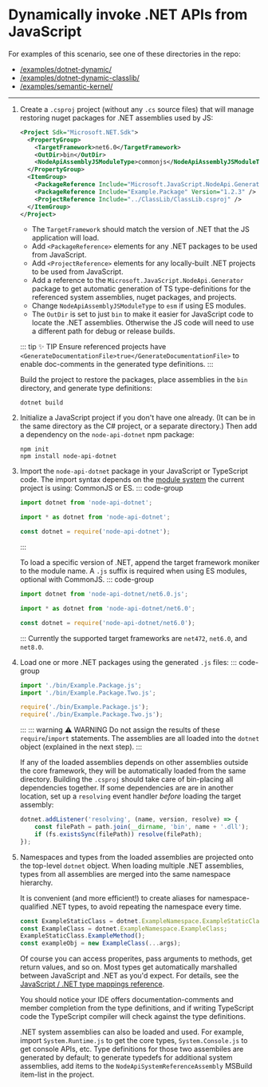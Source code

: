 # Dynamically invoke .NET APIs from JavaScript

For examples of this scenario, see one of these directories in the repo:
 - [/examples/dotnet-dynamic/](https://github.com/microsoft/node-api-dotnet/blob/main/examples/dotnet-dynamic/)
 - [/examples/dotnet-dynamic-classlib/](https://github.com/microsoft/node-api-dotnet/blob/main/examples/dotnet-dynamic-classlib/)
 - [/examples/semantic-kernel/](https://github.com/microsoft/node-api-dotnet/blob/main/examples/semantic-kernel/)
---

1. Create a `.csproj` project (without any `.cs` source files) that will manage restoring nuget
   packages for .NET assemblies used by JS:
   ```xml
   <Project Sdk="Microsoft.NET.Sdk">
     <PropertyGroup>
       <TargetFramework>net6.0</TargetFramework>
       <OutDir>bin</OutDir>
       <NodeApiAssemblyJSModuleType>commonjs</NodeApiAssemblyJSModuleType>// [!code highlight]
     </PropertyGroup>
     <ItemGroup>
       <PackageReference Include="Microsoft.JavaScript.NodeApi.Generator" Version="0.5.*" /> // [!code highlight]
       <PackageReference Include="Example.Package" Version="1.2.3" />
       <ProjectReference Include="../ClassLib/ClassLib.csproj" />
     </ItemGroup>
   </Project>
   ```
   - The `TargetFramework` should match the version of .NET that the JS application will load.
   - Add `<PackageReference>` elements for any .NET packages to be used from JavaScript.
   - Add `<ProjectReference>` elements for any locally-built .NET projects to be used from
     JavaScript.
   - Add a reference to the `Microsoft.JavaScript.NodeApi.Generator` package to get automatic
     generation of TS type-definitions for the referenced system assemblies, nuget packages, and
     projects.
   - Change `NodeApiAssemblyJSModuleType` to `esm` if using ES modules.
   - The `OutDir` is set to just `bin` to make it easier for JavaScript code to locate the
     .NET assemblies. Otherwise the JS code will need to use a different path for debug or
     release builds.

   ::: tip :sparkles: TIP
   Ensure referenced projects have `<GenerateDocumentationFile>true</GenerateDocumentationFile>`
   to enable doc-comments in the generated type definitions.
   :::

   Build the project to restore the packages, place assemblies in the `bin` directory, and generate
   type definitions:
   ```shell
   dotnet build
   ```

2. Initialize a JavaScript project if you don't have one already. (It can be in the same directory
   as the C# project, or a separate directory.) Then add a dependency on the
   `node-api-dotnet` npm package:
    ```shell
    npm init
    npm install node-api-dotnet
    ```

3. Import the `node-api-dotnet` package in your JavaScript or TypeScript code. The import syntax
   depends on the [module system](https://nodejs.org/api/esm.html) the current project is using:
   CommonJS or ES.
    ::: code-group
    ```JavaScript [ES (TS or JS)]
    import dotnet from 'node-api-dotnet';
    ```
    ```TypeScript [CommonJS (TS)]
    import * as dotnet from 'node-api-dotnet';
    ```
    ```JavaScript [CommonJS (JS)]
    const dotnet = require('node-api-dotnet');
    ```
    :::

   To load a specific version of .NET, append the target framework moniker to the module name.
   A `.js` suffix is required when using ES modules, optional with CommonJS.
    ::: code-group
    ```JavaScript [ES (TS or JS)]
    import dotnet from 'node-api-dotnet/net6.0.js';
    ```
    ```TypeScript [CommonJS (TS)]
    import * as dotnet from 'node-api-dotnet/net6.0';
    ```
    ```JavaScript [CommonJS (JS)]
    const dotnet = require('node-api-dotnet/net6.0');
    ```
    :::
   Currently the supported target frameworks are `net472`, `net6.0`, and `net8.0`.

4. Load one or more .NET packages using the generated `.js` files:
    ::: code-group
    ```JavaScript [ES (TS or JS)]
    import './bin/Example.Package.js';
    import './bin/Example.Package.Two.js';
    ```
    ```JavaScript [CommonJS (TS or JS)]
    require('./bin/Example.Package.js');
    require('./bin/Example.Package.Two.js');
    ```
    :::
   ::: warning :warning: WARNING
   Do not assign the results of these `require`/`import` statements. The assemblies are
   all loaded into the `dotnet` object  (explained in the next step).
   :::

   If any of the loaded assemblies depends on other assemblies outside the core framework, they
   will be automatically loaded from the same directory. Building the `.csproj` should take care
   of bin-placing all dependencies together. If some dependencies are are in another location,
   set up a `resolving` event handler _before_ loading the target assembly:
   ```JavaScript
   dotnet.addListener('resolving', (name, version, resolve) => {
       const filePath = path.join(__dirname, 'bin', name + '.dll');
       if (fs.existsSync(filePath)) resolve(filePath);
   });
   ```

5. Namespaces and types from the loaded assemblies are projected onto the top-level `dotnet` object.
   When loading multiple .NET assemblies, types from all assemblies are merged into the same
   namespace hierarchy.

   It is convenient (and more efficient!) to create aliases for
   namespace-qualified .NET types, to avoid repeating the namespace every time.
   ```JavaScript
   const ExampleStaticClass = dotnet.ExampleNamespace.ExampleStaticClass;
   const ExampleClass = dotnet.ExampleNamespace.ExampleClass;
   ExampleStaticClass.ExampleMethod();
   const exampleObj = new ExampleClass(...args);
   ```
   Of course you can access properites, pass arguments to methods, get return values, and so on.
   Most types get automatically marshalled between JavaScript and .NET as you'd expect. For
   details, see the [JavaScript / .NET type mappings reference](../reference/js-dotnet-types).

   You should notice your IDE offers documentation-comments and member completion from the type
   definitions, and if writing TypeScript code the TypeScript compiler will check against the
   type definitions.

   .NET system assemblies can also be loaded and used. For example, import `System.Runtime.js` to
   get the core types, `System.Console.js` to get console APIs, etc. Type definitions for those
   two assembiles are generated by default; to generate typedefs for additional system assemblies,
   add items to the `NodeApiSystemReferenceAssembly` MSBuild item-list in the project.
